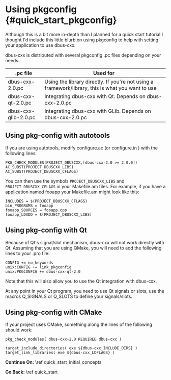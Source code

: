 Using pkgconfig {#quick_start_pkgconfig}
==

Although this is a bit more in-depth than I planned for a quick start tutorial 
I thought I'd include this little blurb on using pkgconfig to help with setting your application to use dbus-cxx.

dbus-cxx is distributed with several pkgconfig .pc files depending on your needs.

|.pc file|Used for|
|--------|--------|
|dbus-cxx-2.0.pc|Using the library directly.  If you're not using a framework/library, this is what you want to use|
|dbus-cxx-qt-2.0.pc|Integrating dbus-cxx with Qt.  Depends on dbus-cxx-2.0.pc|
|dbus-cxx-glib-2.0.pc|Integrating dbus-cxx with GLib.  Depends on dbus-cxx-2.0.pc|

## Using pkg-config with autotools
If you are using autotools, modify configure.ac (or configure.in ) with the following lines:
```
PKG_CHECK_MODULES(PROJECT_DBUSCXX,[dbus-cxx-2.0 >= 2.0.0])
AC_SUBST(PROJECT_DBUSCXX_LIBS)
AC_SUBST(PROJECT_DBUSCXX_CFLAGS)
```

You can then use the symbols `PROJECT_DBUSCXX_LIBS` and `PROJECT_DBUSCXX_CFLAGS` in your Makefile.am files.
For example, if you have a application named fooapp your Makefile.am might look like this:
```
INCLUDES = $(PROJECT_DBUSCXX_CFLAGS)
bin_PROGRAMS = fooapp
fooapp_SOURCES = fooapp.cpp
fooapp_LDADD = $(PROJECT_DBUSCXX_LIBS)
```

## Using pkg-config with Qt
Because of Qt's signal/slot mechanism, dbus-cxx will not work directly with Qt.  Assuming that you are using QMake,
you will need to add the following lines to your .pro file:
```
CONFIG += no_keywords
unix:CONFIG += link_pkgconfig
unix:PKGCONFIG += dbus-cxx-qt-2.0
```
Note that this will also allow you to use the Qt integration with dbus-cxx.

At any point in your Qt program, you need to use Qt signals or slots, use the macros Q_SIGNALS or Q_SLOTS to define 
your signals/slots.

## Using pkg-config with CMake
If your project uses CMake, something along the lines of the following should work:

```
pkg_check_modules( dbus-cxx-2.0 REQUIRED dbus-cxx )

target_include_directories( exe ${dbus-cxx_INCLUDE_DIRS} )
target_link_libraries( exe ${dbus-cxx_LDFLAGS} )
```

<b>Continue On:</b> \ref quick_start_initial_concepts

<b>Go Back:</b> \ref quick_start


